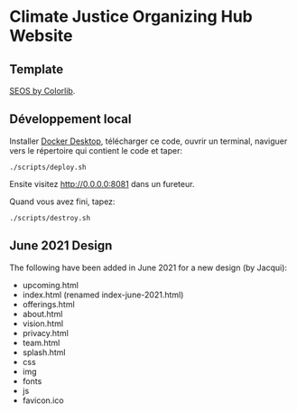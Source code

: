 Climate Justice Organizing Hub Website
=====

Template
-----

[SEOS by Colorlib](https://colorlib.com/preview/#seos).

Développement local
-----

Installer [Docker Desktop](https://www.docker.com/products/docker-desktop), télécharger ce code, ouvrir un terminal, naviguer vers le répertoire qui contient le code et taper:

    ./scripts/deploy.sh

Ensite visitez http://0.0.0.0:8081 dans un fureteur.

Quand vous avez fini, tapez:

    ./scripts/destroy.sh

June 2021 Design
-----

The following have been added in June 2021 for a new design (by Jacqui):

* upcoming.html
* index.html (renamed index-june-2021.html)
* offerings.html
* about.html
* vision.html
* privacy.html
* team.html
* splash.html
* css
* img
* fonts
* js
* favicon.ico
